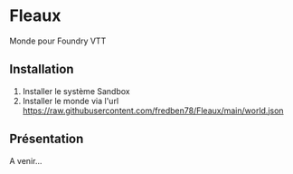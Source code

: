 # Fleaux
Monde pour Foundry VTT
## Installation
1. Installer le système Sandbox
2. Installer le monde via l'url https://raw.githubusercontent.com/fredben78/Fleaux/main/world.json


## Présentation
A venir...
